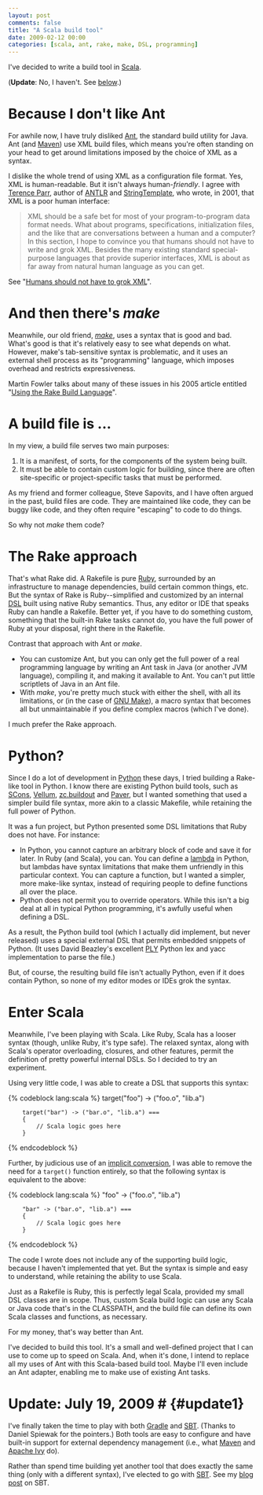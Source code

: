 ```yaml
---
layout: post
comments: false
title: "A Scala build tool"
date: 2009-02-12 00:00
categories: [scala, ant, rake, make, DSL, programming]
---
```


I've decided to write a build tool in [Scala][].

(**Update**: No, I haven't. See [below](#update1).)

# Because I don't like Ant

For awhile now, I have truly disliked [Ant][], the standard build utility
for Java. Ant (and [Maven][]) use XML build files, which means you're often
standing on your head to get around limitations imposed by the choice of
XML as a syntax.

I dislike the whole trend of using XML as a configuration file format. Yes,
XML is human-readable. But it isn't always human-*friendly*. I agree with
[Terence Parr][], author of [ANTLR][] and [StringTemplate][], who wrote, in
2001, that XML is a poor human interface:

> XML should be a safe bet for most of your program-to-program data format
> needs. What about programs, specifications, initialization files, and the
> like that are conversations between a human and a computer? In this
> section, I hope to convince you that humans should not have to write and
> grok XML. Besides the many existing standard special-purpose languages
> that provide superior interfaces, XML is about as far away from natural
> human language as you can get.

See "[Humans should not have to grok XML][]".

# And then there's *make*

Meanwhile, our old friend, [*make*][], uses a syntax that is good and bad.
What's good is that it's relatively easy to see what depends on what.
However, make's tab-sensitive syntax is problematic, and it uses an
external shell process as its "programming" language, which imposes
overhead and restricts expressiveness.

Martin Fowler talks about many of these issues in his 2005 article entitled
"[Using the Rake Build Language][]".

# A build file is ...

In my view, a build file serves two main purposes:

1. It is a manifest, of sorts, for the components of the system being built.
2. It must be able to contain custom logic for building, since there are
   often site-specific or project-specific tasks that must be performed.

As my friend and former colleague, Steve Sapovits, and I have often
argued in the past, build files are code. They are maintained like
code, they can be buggy like code, and they often require
"escaping" to code to do things.

So why not *make* them code?

# The Rake approach

That's what Rake did. A Rakefile is pure
[Ruby][], surrounded by an infrastructure
to manage dependencies, build certain common things, etc. But the
syntax of Rake is Ruby--simplified and customized by an internal
[DSL][] built
using native Ruby semantics. Thus, any editor or IDE that speaks
Ruby can handle a Rakefile. Better yet, if you have to do something
custom, something that the built-in Rake tasks cannot do, you have
the full power of Ruby at your disposal, right there in the
Rakefile.

Contrast that approach with Ant or *make*.

* You can customize Ant, but you can only get the full power of a real
  programming language by writing an Ant task in Java (or another JVM
  language), compiling it, and making it available to Ant. You can't put
  little scriptlets of Java in an Ant file.
* With *make*, you're pretty much stuck with either the shell, with all its
  limitations, or (in the case of [GNU Make][]), a macro syntax that
  becomes all but unmaintainable if you define complex macros (which I've
  done).


I much prefer the Rake approach.

# Python?

Since I do a lot of development in [Python][] these days, I tried building
a Rake-like tool in Python. I know there are existing Python build tools,
such as [SCons][], [Vellum][], [zc.buildout][] and [Paver][], but I wanted
something that used a simpler build file syntax, more akin to a classic
Makefile, while retaining the full power of Python.

It was a fun project, but Python presented some DSL limitations
that Ruby does not have. For instance:

* In Python, you cannot capture an arbitrary block of code and save it for
  later. In Ruby (and Scala), you can. You can define a [lambda][] in
  Python, but lambdas have syntax limitations that make them unfriendly in
  this particular context. You can capture a function, but I wanted a
  simpler, more make-like syntax, instead of requiring people to define
  functions all over the place.
* Python does not permit you to override operators. While this isn't a big
  deal at all in typical Python programming, it's awfully useful when
  defining a DSL.

As a result, the Python build tool (which I actually did implement, but
never released) uses a special external DSL that permits embedded snippets
of Python. (It uses David Beazley's excellent [PLY][] Python lex and yacc
implementation to parse the file.)

But, of course, the resulting build file isn't actually Python, even if it
does contain Python, so none of my editor modes or IDEs grok the syntax.

# Enter Scala

Meanwhile, I've been playing with Scala. Like Ruby, Scala has a looser
syntax (though, unlike Ruby, it's type safe). The relaxed syntax, along
with Scala's operator overloading, closures, and other features, permit the
definition of pretty powerful internal DSLs. So I decided to try an
experiment.

Using very little code, I was able to create a DSL that supports this
syntax:

{% codeblock lang:scala %}
    target("foo") -> ("foo.o", "lib.a")
    
        target("bar") -> ("bar.o", "lib.a") ===
        {
            // Scala logic goes here
        }
{% endcodeblock %}

Further, by judicious use of an [implicit conversion][], I was able to
remove the need for a `target()` function entirely, so that the following
syntax is equivalent to the above:

{% codeblock lang:scala %}
    "foo" -> ("foo.o", "lib.a")
    
        "bar" -> ("bar.o", "lib.a") ===
        {
            // Scala logic goes here
        }
{% endcodeblock %}

The code I wrote does not include any of the supporting build logic,
because I haven't implemented that yet. But the syntax is simple and easy
to understand, while retaining the ability to use Scala.

Just as a Rakefile is Ruby, this is perfectly legal Scala, provided my
small DSL classes are in scope. Thus, custom Scala build logic can use any
Scala or Java code that's in the CLASSPATH, and the build file can define
its own Scala classes and functions, as necessary.

For my money, that's way better than Ant.

I've decided to build this tool. It's a small and well-defined project that
I can use to come up to speed on Scala. And, when it's done, I intend to
replace all my uses of Ant with this Scala-based build tool. Maybe I'll
even include an Ant adapter, enabling me to make use of existing Ant tasks.

# Update: July 19, 2009 # {#update1}

I've finally taken the time to play with both [Gradle][] and [SBT][].
(Thanks to Daniel Spiewak for the pointers.) Both tools are easy to
configure and have built-in support for external dependency management
(i.e., what [Maven][] and [Apache Ivy][] do).

Rather than spend time building yet another tool that does exactly the same
thing (only with a different syntax), I've elected to go with [SBT][]. See
my [blog post][] on SBT.

[Scala]: http://www.scala-lang.org/
[Ant]: http://ant.apache.org/
[Maven]: http://maven.apache.org/
[Python]: http://www.python.org/
[Terence Parr]: http://www.cs.usfca.edu/~parrt/
[ANTLR]: http://www.antlr.org/
[StringTemplate]: http://stringtemplate.org/
[Humans should not have to grok XML]: http://www.ibm.com/developerworks/xml/library/x-sbxml.html
[*make*]: http://en.wikipedia.org/wiki/Make_(software)
[Using the Rake Build Language]: http://martinfowler.com/articles/rake.html
[Ruby]: http://www.ruby-lang.org/
[DSL]: http://en.wikipedia.org/wiki/Domain-specific_language
[GNU Make]: http://www.gnu.org/software/make/
[SCons]: http://www.scons.org/
[Vellum]: http://www.zedshaw.com/projects/vellum/
[zc.buildout]: http://www.python.org/pypi/zc.buildout
[Paver]: http://www.blueskyonmars.com/projects/paver/
[lambda]: http://p-nand-q.com/python/stupid_lambda_tricks.html
[PLY]: http://www.dabeaz.com/ply/
[implicit conversion]: http://www.artima.com/weblogs/viewpost.jsp?thread=179766
[Gradle]: http://www.gradle.org/
[SBT]: http://code.google.com/p/simple-build-tool/
[Maven]: http://maven.apache.org/
[Apache Ivy]: http://ant.apache.org/ivy/
[SBT]: http://code.google.com/p/simple-build-tool/
[blog post]: /id/92/
